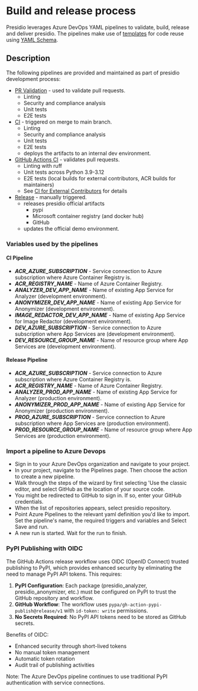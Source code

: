 # Build and release process

Presidio leverages Azure DevOps YAML pipelines to validate, build, release and deliver presidio.
The pipelines make use of [templates](https://docs.microsoft.com/en-us/azure/devops/pipelines/process/templates?view=azure-devops)
for code reuse using [YAML Schema](https://docs.microsoft.com/en-us/azure/devops/pipelines/yaml-schema?view=azure-devops&tabs=schema).

## Description

The following pipelines are provided and maintained as part of presidio development process:

-   [PR Validation](https://github.com/microsoft/presidio/blob/main/azure-pipelines.yml) - used to validate pull requests.
    -   Linting
    -   Security and compliance analysis
    -   Unit tests
    -   E2E tests
-   [CI](https://github.com/microsoft/presidio/blob/main/azure-pipelines-ci.yml) - triggered on merge to main branch.
    -   Linting
    -   Security and compliance analysis
    -   Unit tests
    -   E2E tests
    -   deploys the artifacts to an internal dev environment.
-   [GitHub Actions CI](https://github.com/microsoft/presidio/blob/main/.github/workflows/ci.yml) - validates pull requests.
    -   Linting with ruff
    -   Unit tests across Python 3.9-3.12
    -   E2E tests (local builds for external contributors, ACR builds for maintainers)
    -   See [CI for External Contributors](ci_external_contributors.md) for details
-   [Release](https://github.com/microsoft/presidio/blob/main/azure-pipelines.yml) - manually triggered.
    -   releases presidio official artifacts
        -   pypi
        -   Microsoft container registry (and docker hub)
        -   GitHub
    -   updates the official demo environment.

### Variables used by the pipelines

#### CI Pipeline

-   **_ACR_AZURE_SUBSCRIPTION_** - Service connection to Azure subscription where Azure Container Registry is.
-   **_ACR_REGISTRY_NAME_** - Name of Azure Container Registry.
-   **_ANALYZER_DEV_APP_NAME_** - Name of existing App Service for Analyzer (development environment).
-   **_ANONYMIZER_DEV_APP_NAME_** - Name of existing App Service for Anonymizer (development environment).
-   **_IMAGE_REDACTOR_DEV_APP_NAME_** - Name of existing App Service for Image Redactor (development environment).
-   **_DEV_AZURE_SUBSCRIPTION_** - Service connection to Azure subscription where App Services are (development environment).
-   **_DEV_RESOURCE_GROUP_NAME_** - Name of resource group where App Services are (development environment).

#### Release Pipeline

-   **_ACR_AZURE_SUBSCRIPTION_** - Service connection to Azure subscription where Azure Container Registry is.
-   **_ACR_REGISTRY_NAME_** - Name of Azure Container Registry.
-   **_ANALYZER_PROD_APP_NAME_** - Name of existing App Service for Analyzer (production environment).
-   **_ANONYMIZER_PROD_APP_NAME_** - Name of existing App Service for Anonymizer (production environment).
-   **_PROD_AZURE_SUBSCRIPTION_** - Service connection to Azure subscription where App Services are (production environment).
-   **_PROD_RESOURCE_GROUP_NAME_** - Name of resource group where App Services are (production environment).

### Import a pipeline to Azure Devops

-   Sign in to your Azure DevOps organization and navigate to your project.
-   In your project, navigate to the Pipelines page. Then choose the action to create a new pipeline.
-   Walk through the steps of the wizard by first selecting 'Use the classic editor, and select GitHub as the location of your source code.
-   You might be redirected to GitHub to sign in. If so, enter your GitHub credentials.
-   When the list of repositories appears, select presidio repository.
-   Point Azure Pipelines to the relevant yaml definition you'd like to import.
    Set the pipeline's name, the required triggers and variables and Select Save and run.
-   A new run is started. Wait for the run to finish.

### PyPI Publishing with OIDC

The GitHub Actions release workflow uses OIDC (OpenID Connect) trusted publishing to PyPI, which provides enhanced security by eliminating the need to manage PyPI API tokens. This requires:

1. **PyPI Configuration**: Each package (presidio_analyzer, presidio_anonymizer, etc.) must be configured on PyPI to trust the GitHub repository and workflow.
2. **GitHub Workflow**: The workflow uses `pypa/gh-action-pypi-publish@release/v1` with `id-token: write` permissions.
3. **No Secrets Required**: No PyPI API tokens need to be stored as GitHub secrets.

Benefits of OIDC:
- Enhanced security through short-lived tokens
- No manual token management
- Automatic token rotation
- Audit trail of publishing activities

Note: The Azure DevOps pipeline continues to use traditional PyPI authentication with service connections.
